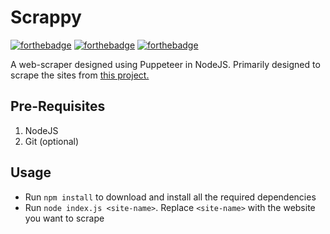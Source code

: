# Scrappy
[![forthebadge](https://forthebadge.com/images/badges/made-with-javascript.svg)](https://forthebadge.com) [![forthebadge](https://forthebadge.com/images/badges/powered-by-electricity.svg)](https://forthebadge.com) [![forthebadge](https://forthebadge.com/images/badges/60-percent-of-the-time-works-every-time.svg)](https://forthebadge.com)

A web-scraper designed using Puppeteer in NodeJS. Primarily designed to scrape the sites from [this project.](https://github.com/anirudh-r5/sites)

## Pre-Requisites
1. NodeJS
2. Git (optional)

## Usage
- Run `npm install` to download and install all the required dependencies
- Run `node index.js <site-name>`. Replace `<site-name>` with the website you want to scrape
